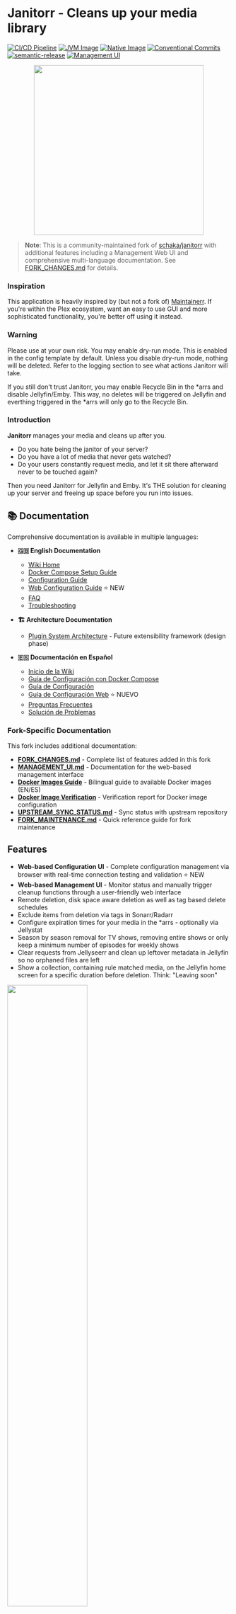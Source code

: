 # Janitorr - Cleans up your media library

[![CI/CD Pipeline](https://github.com/carcheky/janitorr/workflows/CI%2FCD%20Pipeline/badge.svg)](https://github.com/carcheky/janitorr/actions/workflows/ci-cd.yml)
[![JVM Image](https://github.com/carcheky/janitorr/workflows/JVM%20Image/badge.svg)](https://github.com/carcheky/janitorr/actions/workflows/jvm-image.yml)
[![Native Image](https://github.com/carcheky/janitorr/workflows/Native%20images/badge.svg)](https://github.com/carcheky/janitorr/actions/workflows/native-image.yml)
[![Conventional Commits](https://img.shields.io/badge/Conventional%20Commits-1.0.0-yellow.svg)](https://conventionalcommits.org)
[![semantic-release](https://img.shields.io/badge/%20%20%F0%9F%93%A6%F0%9F%9A%80-semantic--release-e10079.svg)](https://github.com/semantic-release/semantic-release)
[![Management UI](https://img.shields.io/badge/Management%20UI-✅%20Working-brightgreen.svg)](#management-ui)

<p align="center">
    <img src="images/logos/janitorr_icon.png" width=384>
</p>

> **Note**: This is a community-maintained fork of [schaka/janitorr](https://github.com/schaka/janitorr) with additional features including a Management Web UI and comprehensive multi-language documentation. See [FORK_CHANGES.md](FORK_CHANGES.md) for details.

### Inspiration

This application is heavily inspired by (but not a fork of) [Maintainerr](https://github.com/jorenn92/Maintainerr).
If you're within the Plex ecosystem, want an easy to use GUI and more sophisticated functionality, you're better off using it instead.

### Warning

Please use at your own risk.
You may enable dry-run mode. This is enabled in the config template by default.
Unless you disable dry-run mode, nothing will be deleted.
Refer to the logging section to see what actions Janitorr will take.

If you still don't trust Janitorr, you may enable Recycle Bin in the *arrs and disable Jellyfin/Emby.
This way, no deletes will be triggered on Jellyfin and everthing triggered in the *arrs will only go to the Recycle Bin.

### Introduction

**Janitorr** manages your media and cleans up after you.

- Do you hate being the janitor of your server?
- Do you have a lot of media that never gets watched?
- Do your users constantly request media, and let it sit there afterward never to be touched again?

Then you need Janitorr for Jellyfin and Emby.
It's THE solution for cleaning up your server and freeing up space before you run into issues.

## 📚 Documentation

Comprehensive documentation is available in multiple languages:

- **🇬🇧 English Documentation**
  - [Wiki Home](docs/wiki/en/Home.md)
  - [Docker Compose Setup Guide](docs/wiki/en/Docker-Compose-Setup.md)
  - [Configuration Guide](docs/wiki/en/Configuration-Guide.md)
  - [Web Configuration Guide](docs/wiki/en/Web-Configuration-Guide.md) ⭐ NEW
  - [FAQ](docs/wiki/en/FAQ.md)
  - [Troubleshooting](docs/wiki/en/Troubleshooting.md)

- **🏗️ Architecture Documentation**
  - [Plugin System Architecture](docs/architecture/README.md) - Future extensibility framework (design phase)

- **🇪🇸 Documentación en Español**
  - [Inicio de la Wiki](docs/wiki/es/Home.md)
  - [Guía de Configuración con Docker Compose](docs/wiki/es/Configuracion-Docker-Compose.md)
  - [Guía de Configuración](docs/wiki/es/Guia-Configuracion.md)
  - [Guía de Configuración Web](docs/wiki/es/Guia-Configuracion-Web.md) ⭐ NUEVO
  - [Preguntas Frecuentes](docs/wiki/es/Preguntas-Frecuentes.md)
  - [Solución de Problemas](docs/wiki/es/Solucion-Problemas.md)

### Fork-Specific Documentation

This fork includes additional documentation:

- **[FORK_CHANGES.md](FORK_CHANGES.md)** - Complete list of features added in this fork
- **[MANAGEMENT_UI.md](MANAGEMENT_UI.md)** - Documentation for the web-based management interface
- **[Docker Images Guide](docs/DOCKER_IMAGES_GUIDE.md)** - Bilingual guide to available Docker images (EN/ES)
- **[Docker Image Verification](docs/DOCKER_IMAGE_VERIFICATION.md)** - Verification report for Docker image configuration
- **[UPSTREAM_SYNC_STATUS.md](UPSTREAM_SYNC_STATUS.md)** - Sync status with upstream repository
- **[FORK_MAINTENANCE.md](FORK_MAINTENANCE.md)** - Quick reference guide for fork maintenance

## Features

- **Web-based Configuration UI** - Complete configuration management via browser with real-time connection testing and validation ⭐ NEW
- **Web-based Management UI** - Monitor status and manually trigger cleanup functions through a user-friendly web interface
- Remote deletion, disk space aware deletion as well as tag based delete schedules
- Exclude items from deletion via tags in Sonarr/Radarr
- Configure expiration times for your media in the *arrs - optionally via Jellystat
- Season by season removal for TV shows, removing entire shows or only keep a minimum number of episodes for weekly shows
- Clear requests from Jellyseerr and clean up leftover metadata in Jellyfin so no orphaned files are left
- Show a collection, containing rule matched media, on the Jellyfin home screen for a specific duration before deletion. Think: "Leaving soon"

<img src="images/leaving_soon_01.png" width=60%>

### Important notes

- Janitorr does **not** delete items after they were watched. Look into [Jellyfin Media Cleaner](https://github.com/shemanaev/jellyfin-plugin-media-cleaner) for that.
- **I don't use Emby. I implemented and tested it, but for maintenance I rely on bug reports**
- Only one of Jellyfin or Emby can be enabled at a time
- Only one of Jellystat or Streamystats can be enabled at a time
- "Leaving Soon" Collections are *always* created and do not care for dry-run settings
- Jellyfin and Emby require user access to delete files, an API key is not enough - I recommend creating a user specifically for this task
- **For media to be picked up, it needs to have been downloaded by the Radarr/Sonarr**
- Jellyfin/Emby and Jellyseerr are not required, but if you don't supply them, you may end up with orphaned folders,  metadata, etc

### Management UI ✅

Janitorr includes a comprehensive web-based management interface accessible at `http://<host>:<port>/` when the application is running.

The management UI allows you to:
- **View system status** - Monitor current configuration and cleanup state
- **Manually trigger cleanups** - Run any cleanup function on-demand
- **Configure via Web UI** - Complete configuration management without editing YAML files
- **Test connections** - Verify connectivity to all external services (Sonarr, Radarr, Jellyfin, etc.)
- **Manage backups** - Create, restore, import, and export configurations
- **Real-time validation** - Test and validate settings before saving
- See real-time feedback on cleanup operations

![Management UI Working](https://img.shields.io/badge/Status-✅%20Fully%20Functional-brightgreen.svg?style=for-the-badge)

**Features:**
- ✅ **Web Interface**: Modern, responsive UI accessible from any browser
- ✅ **System Status**: View current configuration and cleanup status in real-time
- ✅ **Manual Triggers**: Execute any cleanup function on-demand with one click
- ✅ **Live Monitoring**: Track which cleanups have been executed and when
- ✅ **Instant Feedback**: See real-time feedback on cleanup operations

**Quick Start:**
1. Start Janitorr with Docker Compose (see [setup guide](#setting-up-docker))
2. Open your browser to `http://localhost:8978/` (or your configured port)
3. View status and trigger manual cleanups instantly!

**Available at:** `http://<your-server-ip>:8978/`

For detailed documentation, see [MANAGEMENT_UI.md](MANAGEMENT_UI.md).

### Logging
You may check the container logs for Janitorr to observe what the application wants to do.
Janitorr logs to stdout, so you can view your logs in Docker. However, it is recommended to enable file logging in your config instead.
If file logging is enabled, please make sure the location you've chosen for the log file is mapped into the container, so that Janitorr can write log files to the host and not inside the container.

To enable debug logging, change `INFO` in the following line in `application.yml` to either `DEBUG` or `TRACE`:

```yml
    com.github.schaka: INFO
```

### Troubleshooting
Before you create a new issue, please check previous issues to make sure nobody has faced the same problem before.

**📖 Check the documentation:**
- [English Troubleshooting Guide](docs/wiki/en/Troubleshooting.md)
- [English FAQ](docs/wiki/en/FAQ.md)
- [Guía de Solución de Problemas (Español)](docs/wiki/es/Solucion-Problemas.md)
- [Preguntas Frecuentes (Español)](docs/wiki/es/Preguntas-Frecuentes.md)

If you still need help, start a [new discussion](https://github.com/carcheky/janitorr/discussions).

## Setup

Currently, the code is only published as a docker image to [GitHub](https://github.com/Schaka/janitorr/pkgs/container/janitorr).
If you cannot use Docker, you'll have to compile it yourself from source.

Depending on the configuration, files will be deleted if they are older than x days. Age is determined by your grab
history in the *arr apps. By default, it will choose the oldest file in the history.
If Jellystat or Streamystats is set up, the most recent watch date overwrites the grab history, if it exists.

To exclude media from being considered from deletion, set the `janitorr_keep` tag in Sonarr/Radarr. The actual tag
Janitorr looks for can be adjusted in your config file.

### Setting up Docker

> **📖 For a comprehensive step-by-step guide, see the [Docker Compose Setup Guide](docs/wiki/en/Docker-Compose-Setup.md)** (also available in [Spanish](docs/wiki/es/Configuracion-Docker-Compose.md))

- follow the mapping for `application.yml` examples below
- within that host folder, put a copy of [application.yml](https://github.com/Schaka/janitorr/blob/develop/src/main/resources/application-template.yml) from this repository
- adjust said copy with your own info like *arr, Jellyfin and Jellyseerr API keys and your preferred port

If using Jellyfin with **filesystem access**, ensure that Janitorr has access to the exact directory structure for the leaving-soon-dir as Jellyfin.
Additionally, make sure the *arrs directories are mapped into your container the same way for Janitorr as well.
Janitorr receives info about where files are located by the *arrs - so the path needs to be available to both.

Janitorr creates symlinks from whatever directory it receives from the arrs' API into the `leaving-soon-dir`.
If Radarr finds movies at `/data/media/movies` Janitorr needs to find them at `/data/media/movies` too.
You need to ensure links can be created from the source (in the *arrs' library) to the destination (leaving-soon).

The only exception is your `leaving-soon-dir`. If Jellyfin and Janitorr know this directory under different paths, you can just this.
By default, both `media-server-leaving-soon-dir` and `leaving-soon-dir` should be identical if your volume mappings are identical.


If Janitorr's mapping looks like this:
`/share_media/media/leaving-soon:/data/media/leaving-soon`

And Jellyfin's like this:
`/share_media/media/leaving-soon:/library/leaving-soon`

Then your `application.yml` should look like:
```
leaving-soon-dir: "/data/media/leaving-soon"
media-server-leaving-soon-dir: "/library/leaving-soon"
```

**You may also check out [this example](examples/example-compose.yml) of a full stack setup.**

**After starting Janitorr:**
- ✅ Access the Management UI at `http://localhost:8978/` (or your configured port)
- ✅ All API endpoints available at `http://localhost:8978/api/management/`
- ✅ Trigger manual cleanups instantly from the web interface

### Docker config

Before using this, please make sure you've created the `application.yml` file and put it in the correct config directory you intend to map.
The application requires it. You need to supply it, or Janitorr will not start correctly.
You don't have to publish ANY ports on the host machine.
If you're seeing any problems, consult [the Wiki](https://github.com/Schaka/janitorr/wiki/Troubleshooting).

An example of a `docker-compose.yml` may look like this:

```yml
services:
  janitorr:
    container_name: janitorr
    image: ghcr.io/carcheky/janitorr:jvm-stable
    user: 1000:1000 # Replace with your user who should own your application.yml file
    mem_limit: 256M # is used to dynamically calculate heap size, can go as low as 200MB, but 256 is recommended - higher for very large libraries
    mem_swappiness: 0
    volumes:
      - /appdata/janitorr/config/application.yml:/config/application.yml
      - /appdata/janitorr/logs:/logs
      - /share_media:/data
    environment:
      # Uses https://github.com/dmikusa/tiny-health-checker supplied by paketo buildpacks
      - THC_PATH=/health
      - THC_PORT=8081
    healthcheck:
      test: [ "CMD", "/workspace/health-check" ]
      start_period: 30s
      interval: 5s
      retries: 3
```

**The native image is now deprecated as of 1.9.0. Please switch to the JVM image.**
[Oracle has announced](https://blogs.oracle.com/java/post/detaching-graalvm-from-the-java-ecosystem-train) that the GraalVM will be "detached" from the ecosystem.
Despite employees [chiming in on Reddit](https://www.reddit.com/r/java/comments/1niamuc/comment/nehsqww) saying it won't be going anywhere, its future is a bit uncertain.
I had originally implemented it due to fast runtimes and lower memory footprint, but it requires a lot of workarounds and upkeep to save barely 100MB of RAM.
Please see release notes for 1.9.0 for a thorough explanation.

A native image is also published for every build. It keeps a lower memory and CPU footprint and doesn't require longer runtimes to achieve optimal performance (JIT).
That image is always tagged `:native-stable`. To get a specific version, use `:native-v1.x.x`.
**While I do publish an arm64 version of this image, it is mostly untested.**

```yml
services:
  janitorr:
    container_name: janitorr
    image: ghcr.io/carcheky/janitorr:native-stable
    user: 1000:1000 # Replace with your user who should own your application.yml file
    volumes:
      - /appdata/janitorr/config/application.yml:/config/config.yml
      - /appdata/janitorr/logs:/logs
      - /share_media:/data
    environment:
      # Uses https://github.com/dmikusa/tiny-health-checker supplied by paketo buildpacks
      - THC_PATH=/health
      - THC_PORT=8081
      - SPRING_CONFIG_ADDITIONAL_LOCATION=/config/application.yml
    healthcheck:
      test: [ "CMD", "/workspace/health-check" ]
      start_period: 30s
      interval: 5s
      retries: 3
```

To get the latest build as found in the development branch, grab the following image: `ghcr.io/carcheky/janitorr:jvm-develop`.
The development version of the native image is available as `ghcr.io/carcheky/janitorr:native-develop`.

## Contributing

We welcome contributions! Please see our [Contributing Guide](CONTRIBUTING.md) for details on:

- How to submit changes
- Commit message conventions
- Development workflow
- Code style guidelines

### Quick Start for Contributors

1. Fork and clone the repository
2. Make your changes following [Conventional Commits](https://www.conventionalcommits.org/)
3. Submit a pull request

All commits must follow the Conventional Commits specification. See the [CI/CD Documentation](docs/CI-CD.md) for more details on our automated release process.

## JetBrains
Thank you to [<img src="images/logos/jetbrains.svg" alt="JetBrains" width="32"> JetBrains](http://www.jetbrains.com/) for providing us with free licenses to their great tools.

* [<img src="images/logos/idea.svg" alt="Idea" width="32"> IntelliJ Idea](https://www.jetbrains.com/idea/)
* [<img src="images/logos/webstorm.svg" alt="WebStorm" width="32"> WebStorm](http://www.jetbrains.com/webstorm/)
* [<img src="images/logos/rider.svg" alt="Rider" width="32"> Rider](http://www.jetbrains.com/rider/)
